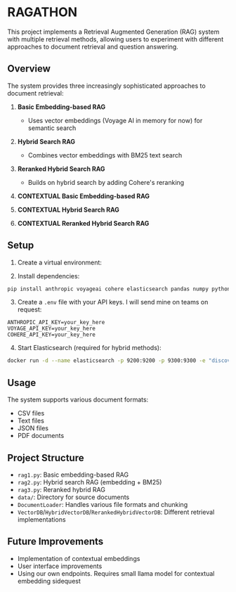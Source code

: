 # RAGATHON
This project implements a Retrieval Augmented Generation (RAG) system with multiple retrieval methods, allowing users to experiment with different approaches to document retrieval and question answering.

## Overview

The system provides three increasingly sophisticated approaches to document retrieval:

1. **Basic Embedding-based RAG**
   - Uses vector embeddings (Voyage AI in memory for now) for semantic search

2. **Hybrid Search RAG**
   - Combines vector embeddings with BM25 text search

3. **Reranked Hybrid Search RAG**
   - Builds on hybrid search by adding Cohere's reranking
  
4. **CONTEXTUAL Basic Embedding-based RAG**

5. **CONTEXTUAL Hybrid Search RAG**

6. **CONTEXTUAL Reranked Hybrid Search RAG**

   
## Setup

1. Create a virtual environment:

2. Install dependencies:
```bash
pip install anthropic voyageai cohere elasticsearch pandas numpy python-dotenv PyPDF2
```

3. Create a `.env` file with your API keys. I will send mine on teams on request:
```
ANTHROPIC_API_KEY=your_key_here
VOYAGE_API_KEY=your_key_here
COHERE_API_KEY=your_key_here

```

4. Start Elasticsearch (required for hybrid methods):
```bash
docker run -d --name elasticsearch -p 9200:9200 -p 9300:9300 -e "discovery.type=single-node" -e "xpack.security.enabled=false" elasticsearch:8.8.0
```

## Usage

The system supports various document formats:
- CSV files
- Text files
- JSON files
- PDF documents


## Project Structure

- `rag1.py`: Basic embedding-based RAG
- `rag2.py`: Hybrid search RAG (embedding + BM25)
- `rag3.py`: Reranked hybrid RAG
- `data/`: Directory for source documents
- `DocumentLoader`: Handles various file formats and chunking
- `VectorDB`/`HybridVectorDB`/`RerankedHybridVectorDB`: Different retrieval implementations

## Future Improvements

- Implementation of contextual embeddings
- User interface improvements
- Using our own endpoints. Requires small llama model for contextual embedding sidequest
